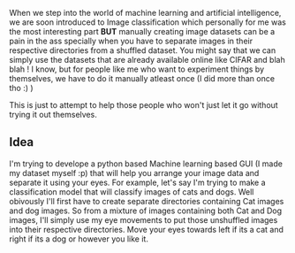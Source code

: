 
When we step into the world of machine learning and artificial intelligence, we are 
soon introduced to Image classification which personally for me was the most interesting part **BUT**
manually creating image datasets can be a pain in the ass specially when you have to separate 
images in their respective directories from a shuffled dataset. You might say that we can simply use the 
datasets that are already available online like CIFAR and blah blah ! 
I know, but for people like me who want to experiment things by themselves, we have to do it manually atleast once (I did more than once tho :)  )

This is just to attempt to help those people who won't just let it go without trying it out themselves.

## Idea
I'm trying to develope a python based Machine learning based GUI (I made my dataset myself :p) that will help you arrange your image data and separate it using your eyes.
For example, let's say I'm trying to make a classification model that will classify images of cats and dogs. Well obivously I'll first have to create separate directories containing Cat images
and dog images. So from a mixture of images containing both Cat and Dog images, I'll simply use my eye movements to put those unshuffled images into their respective directories. Move your eyes towards
left if its a cat and right if its a dog or however you like it.

